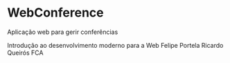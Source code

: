 # WebConference
Aplicação web para gerir conferências


Introdução ao desenvolvimento moderno para a Web
Felipe Portela
Ricardo Queirós
FCA
